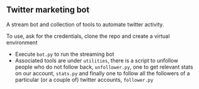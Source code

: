 ## Twitter marketing bot

A stream bot and collection of tools to automate twitter activity.

To use, ask for the credentials, clone the repo and create a virtual environment

- Execute `bot.py` to run the streaming bot
- Associated tools are under `utilities`, there is a script to unfollow people who do not follow back, `unfollower.py`, one to get relevant stats on our account, `stats.py` and finally one to follow all the followers of a particular (or a couple of) twitter accounts, `follower.py`
